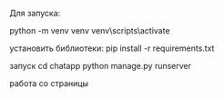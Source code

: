 Для запуска:

python -m venv venv
venv\scripts\activate

установить библиотеки:
pip install -r requirements.txt


запуск
cd chatapp
python manage.py runserver

работа со страницы
